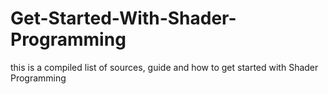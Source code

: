 # Get-Started-With-Shader-Programming
this is a compiled list of sources, guide and how to get started with Shader Programming
